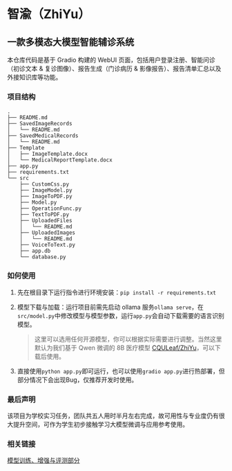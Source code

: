 # 智渝（ZhiYu）

## 一款多模态大模型智能辅诊系统

本仓库代码是基于 Gradio 构建的 WebUI 页面，包括用户登录注册、智能问诊（初诊文本 & 复诊图像）、报告生成（门诊病历 & 影像报告）、报告清单汇总以及外接知识库等功能。

### 项目结构

```text
.
├── README.md
├── SavedImageRecords
│   └── README.md
├── SavedMedicalRecords
│   └── README.md
├── Template
│   ├── ImageTemplate.docx
│   └── MedicalReportTemplate.docx
├── app.py
├── requirements.txt
└── src
    ├── CustomCss.py
    ├── ImageModel.py
    ├── ImageToPDF.py
    ├── Model.py
    ├── OperationFunc.py
    ├── TextToPDF.py
    ├── UploadedFiles
    │   └── README.md
    ├── UploadedImages
    │   └── README.md
    ├── VoiceToText.py
    ├── app.db
    └── database.py
```

### 如何使用

1. 先在根目录下运行指令进行环境安装：`pip install -r requirements.txt`

2. 模型下载与加载：运行项目前需先启动 ollama 服务`ollama serve`，在`src/model.py`中修改模型与模型参数，运行`app.py`会自动下载需要的语言识别模型。
    >这里可以选用任何开源模型，你可以根据实际需要进行调整。当然这里默认为我们基于 Qwen 微调的 8B 医疗模型 [CQULeaf/ZhiYu](https://huggingface.co/CQULeaf/ZhiYu)，可以下载后使用。

3. 直接使用`python app.py`即可运行，也可以使用`gradio app.py`进行热部署，但部分情况下会出现Bug，仅推荐开发时使用。

### 最后声明

该项目为学校实习任务，团队共五人用时半月左右完成，故可用性与专业度仍有很大提升空间，可作为学生初步接触学习大模型微调与应用参考使用。

### 相关链接

[模型训练、增强与评测部分](https://github.com/CQULeaf/llm-diagnosis-assistant)